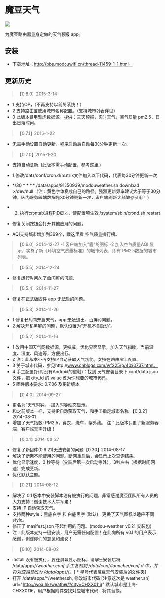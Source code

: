 魔豆天气
=============
![](http://bbs.modouwifi.cn/data/attachment/forum/201503/13/221642ezt85ze89zyteky3.png)

为魔豆路由器量身定做的天气预报 app。

## 安装 ##
* 下载地址：http://bbs.modouwifi.cn/thread-11459-1-1.html。

## 更新历史 ##

>【0.8.0】2015-3-14
* 1 支持OP，（不再支持以前的系统！）
* 2 支持路由宝使用城市名称配置。（支持城市列表详见）
* 3 此版本使用雅虎数据源。提供：三天预报，实时天气，空气质量 pm2.5，日出日落时间。

>【0.7.1】2015-1-22
* 无需手动设置自动更新，程序启动后自动每30分钟更新一次。

>【0.7.0】2015-1-20
* 支持自动更新. (此版本需手动配置，参考这里 )
* 1.修改/data/conf/cron.d/matrix文件加入以下代码，代表每30分钟更新一次
* */30 * * * * /data/apps/91350939/modouweather.sh download >/dev/null （注：黄色字体换成自己的路径。强烈更新频率建议大于等于30分钟，因为服务器端数据是30分钟更新一次，客户端刷新太频繁也没用！）
* 2. 执行crontab进程PID脚本，使配置项生效  /system/sbin/crond.sh restart

* 修复关闭按钮会打开其他应用的问题。
* AQI支持城市增加到369个，戳这里看 空气质量排行榜。

>【0.6.0】2014-12-27
-1 客户端加入"霾"的图标
-2 加入空气质量AQI 显示，实施了新《环境空气质量标准》的城市列表，即有 PM2.5数据的城市列表。

>【0.5.5】2014-12-24
* 修复运行时间久了会闪屏的问题。

>【0.5.4】2014-11-27
* 修复在正式版固件 app 无法启的问题。

>【0.5.3】2014-11-26
* 1 修复长时间开启天气，app 无法退出、白屏的问题。
* 2 解决开机黑屏的问题，默认设置为“开机不自启动”。

>【0.5.2】2014-11-16
* 1 改用中国天气网数据源，更权威。优化界面显示，加入天气指数，当前温度、湿度、风速等，方便出行。
* 2 注：此版本不再支持IP自动获取天气功能，支持在路由宝上配置。
* 3 关于城市代码，参见http://www.cnblogs.com/wf225/p/4090737.html。
* 4 手工配置(针对没有Android的童鞋)：找到 天气安装目录下 conf/data.json 文件，把 city_id 的 value 改为你想要的城市代码。
* 5 固件版本要求: 0.7.06 及更新版本

>【0.4.0】2014-09-27
* 更名为“天气时钟。-加入时钟动态显示。
* 和之前版本一样，支持IP自动获取天气，和手工指定城市名称。【0.3.2】2014-08-31
* 增加了天气指数: PM2.5，穿衣，洗车，紫外线。 注：此版本只更了新服务器端，客户端无需升级！

>【0.3.1】2014-08-27
* 修复了新固件(0.6.21)无法安装的问题【0.30】2014-08-17
* 解决了断网不能使用的问题。断网重启后，会显示上次查询结果。
* 优化显示速度，0 秒等待（安装后第一次启动除外），3秒左右（根据时间网速）完成更新。
* 优化默认主题。

>【0.21】2014-08-12
* 解决了 0.1 版本中安装脚本没有被执行的问题。非常感谢魔豆团队所有人员的大力支持！谢谢技术大牛军建！
* 支持 IP 自动获取天气。
* 支持两种style：黑底白字 和 白底黑字 (默认)，更换了天气图标以适应不同style。
* 修正了 manifest.json 不起作用的问题。(modou-weather_v0.21 安装包)
* 注：此版本支持一键安装，用户无需任何配置！在此向所有 v0.1 的用户表示感谢，谢谢你们的意见和建议！

>【0.10】2014-08-02
* install 没有被执行，要在屏幕显示图标，请解压安装后将 /data/apps/*/weather.conf 手工复制到 /data/conf/launcher/conf.d 中，并将对应路径改为 /data/apps/*/。[ * 星号代表魔豆天气安装后的文件夹]
* 打开 /data/apps/*/weather.sh, 修改城市代码 [注意这次是 weather.sh] url="http://woa.hk/weather/?city=CHXX0116"    默认城市是上海-CHXX0116，用户根据附件查找对应城市代码，将其替换。
